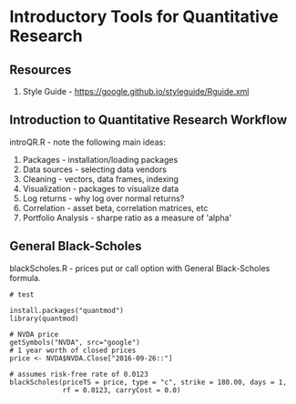 # Introductory Tools for Quantitative Research

## Resources 
1. Style Guide - https://google.github.io/styleguide/Rguide.xml

## Introduction to Quantitative Research Workflow
introQR.R - note the following main ideas:
1. Packages - installation/loading packages
1. Data sources - selecting data vendors
2. Cleaning - vectors, data frames, indexing
3. Visualization - packages to visualize data
4. Log returns - why log over normal returns? 
5. Correlation - asset beta, correlation matrices, etc
6. Portfolio Analysis - sharpe ratio as a measure of 'alpha' 

## General Black-Scholes
blackScholes.R - prices put or call option with General Black-Scholes formula.
```
# test

install.packages("quantmod")
library(quantmod)

# NVDA price
getSymbols("NVDA", src="google")
# 1 year worth of closed prices
price <- NVDA$NVDA.Close["2016-09-26::"]

# assumes risk-free rate of 0.0123
blackScholes(priceTS = price, type = "c", strike = 180.00, days = 1, 
             rf = 0.0123, carryCost = 0.0)
```

